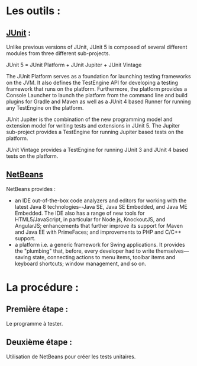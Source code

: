 # Les outils :

## [JUnit](https://junit.org/) :

Unlike previous versions of JUnit, JUnit 5 is composed of several different modules from three different sub-projects.

JUnit 5 = JUnit Platform + JUnit Jupiter + JUnit Vintage

The JUnit Platform serves as a foundation for launching testing frameworks on the JVM. It also defines the TestEngine API for developing a testing framework that runs on the platform. Furthermore, the platform provides a Console Launcher to launch the platform from the command line and build plugins for Gradle and Maven as well as a JUnit 4 based Runner for running any TestEngine on the platform.

JUnit Jupiter is the combination of the new programming model and extension model for writing tests and extensions in JUnit 5. The Jupiter sub-project provides a TestEngine for running Jupiter based tests on the platform.

JUnit Vintage provides a TestEngine for running JUnit 3 and JUnit 4 based tests on the platform.

## [NetBeans](https://netbeans.apache.org)

 NetBeans provides :
- an IDE out-of-the-box code analyzers and editors for working with the latest Java 8 technologies--Java SE, Java SE Embedded, and Java ME Embedded. The IDE also has a range of new tools for HTML5/JavaScript, in particular for Node.js, KnockoutJS, and AngularJS; enhancements that further improve its support for Maven and Java EE with PrimeFaces; and improvements to PHP and C/C++ support.
- a platform i.e. a generic framework for Swing applications. It provides the "plumbing" that, before, every developer had to write themselves—saving state, connecting actions to menu items, toolbar items and keyboard shortcuts; window management, and so on.

# La procédure :

## Première étape : 
Le programme à tester.

## Deuxième étape :
Utilisation de NetBeans pour créer les tests unitaires.
